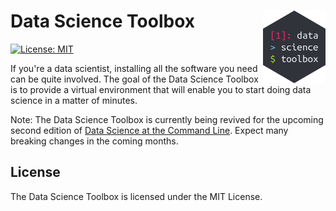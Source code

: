 # Data Science Toolbox <img src="https://github.com/datasciencetoolbox/www/raw/master/src/dst-logo.png" align="right" width="100px" />

[![License: MIT](https://img.shields.io/badge/License-MIT-yellow.svg)](https://opensource.org/licenses/MIT)

If you're a data scientist, installing all the software you need can be quite involved. The goal of the Data Science Toolbox is to provide a virtual environment that will enable you to start doing data science in a matter of minutes. 

Note: The Data Science Toolbox is currently being revived for the upcoming second edition of [Data Science at the Command Line](https://www.datascienceatthecommandline.com). Expect many breaking changes in the coming months.

## License

The Data Science Toolbox is licensed under the MIT License.
